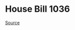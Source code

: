 # House Bill 1036

[Source](http://lawfilesext.leg.wa.gov/biennium/2023-24/Pdf/Bills/House%20Bills/1036.pdf)